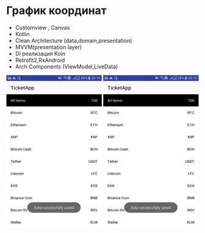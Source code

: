 # График координат

- Customview , Canvas
- Kotlin
- Clean Architecture (data,domain,presentation)
- MVVM(presentation layer)
- Di реализация Koin
- Retrofit2,RxAndroid
- Arch Components (ViewModel,LiveData)


<img src="https://github.com/Meirlen/TickerApp/blob/master/screenshots/page_two.jpg" alt="alt text" width="250" height="400r">
<img src="https://github.com/Meirlen/TickerApp/blob/master/screenshots/page_two.jpg" alt="alt text" width="250" height="400r">

